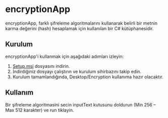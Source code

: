 # encryptionApp

encryptionApp, farklı şifreleme algoritmalarını kullanarak belirli bir metnin karma değerini (hash) hesaplamak için kullanılan bir C# kütüphanesidir.

## Kurulum

encryptionApp'i kullanmak için aşağıdaki adımları izleyin:

1. [Setup.msi](encryptionApp/encryptionApp/Setup.msi) dosyasını indirin.
2. İndirdiğiniz dosyayı çalıştırın ve kurulum sihirbazını takip edin.
3. Kurulum tamamlandığında, Desktop/Encryption kullanıma hazır olacaktır.

## Kullanım

Bir şifreleme algoritmasini secin inputText kutusunu doldurun (Min 256 – Max 512 karakter) ve run tiklayin.
